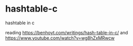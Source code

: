 # hashtable-c
hashtable in c

reading https://benhoyt.com/writings/hash-table-in-c/ and https://www.youtube.com/watch?v=wg8hZxMRwcw
